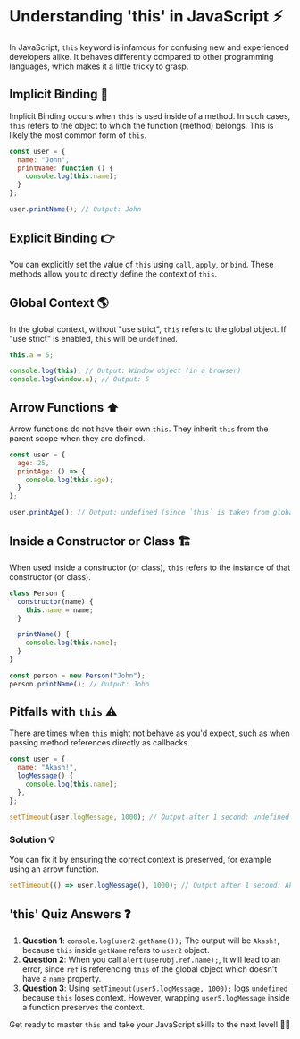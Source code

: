 # Understanding 'this' in JavaScript :zap:

In JavaScript, `this` keyword is infamous for confusing new and experienced developers alike. It behaves differently compared to other programming languages, which makes it a little tricky to grasp.

## Implicit Binding :mag_right:

Implicit Binding occurs when `this` is used inside of a method. In such cases, `this` refers to the object to which the function (method) belongs. This is likely the most common form of `this`.

```javascript
const user = {
  name: "John",
  printName: function () {
    console.log(this.name);
  }
};

user.printName(); // Output: John
```

## Explicit Binding :point_right:

You can explicitly set the value of `this` using `call`, `apply`, or `bind`. These methods allow you to directly define the context of `this`.

## Global Context :earth_americas:

In the global context, without "use strict", `this` refers to the global object. If "use strict" is enabled, `this` will be `undefined`.

```javascript
this.a = 5;

console.log(this); // Output: Window object (in a browser)
console.log(window.a); // Output: 5
```

## Arrow Functions :arrow_up:

Arrow functions do not have their own `this`. They inherit `this` from the parent scope when they are defined.

```javascript
const user = {
  age: 25,
  printAge: () => {
    console.log(this.age);
  }
};

user.printAge(); // Output: undefined (since `this` is taken from global scope in this case)
```

## Inside a Constructor or Class :building_construction:

When used inside a constructor (or class), `this` refers to the instance of that constructor (or class).

```javascript
class Person {
  constructor(name) {
    this.name = name;
  }

  printName() {
    console.log(this.name);
  }
}

const person = new Person("John");
person.printName(); // Output: John
```

## Pitfalls with `this` :warning:

There are times when `this` might not behave as you'd expect, such as when passing method references directly as callbacks.

```javascript
const user = {
  name: "Akash!",
  logMessage() {
    console.log(this.name);
  },
};

setTimeout(user.logMessage, 1000); // Output after 1 second: undefined
```

### Solution :bulb:

You can fix it by ensuring the correct context is preserved, for example using an arrow function.

```javascript
setTimeout(() => user.logMessage(), 1000); // Output after 1 second: Akash!
```

## 'this' Quiz Answers :question:

1. **Question 1**: `console.log(user2.getName());` The output will be `Akash!`, because `this` inside `getName` refers to `user2` object.
2. **Question 2**: When you call `alert(userObj.ref.name);`, it will lead to an error, since `ref` is referencing `this` of the global object which doesn't have a `name` property.
3. **Question 3**: Using `setTimeout(user5.logMessage, 1000);` logs `undefined` because `this` loses context. However, wrapping `user5.logMessage` inside a function preserves the context.

Get ready to master `this` and take your JavaScript skills to the next level! 🚀✨
